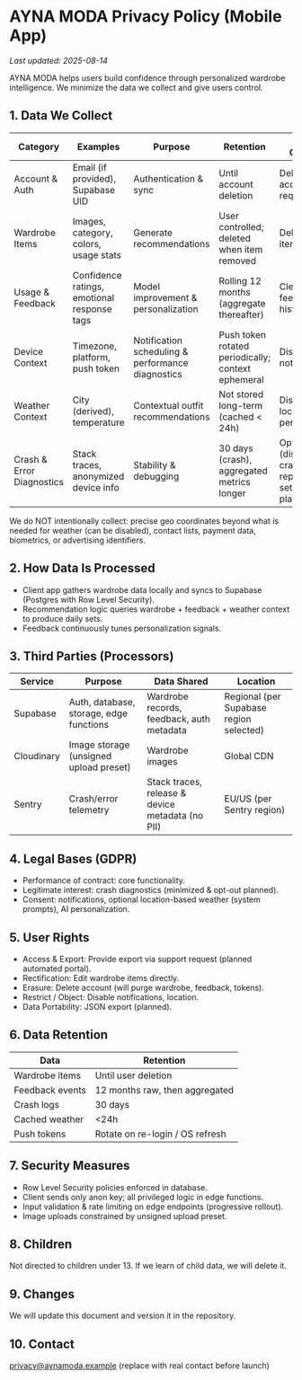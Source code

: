 # AYNA MODA Privacy Policy (Mobile App)
_Last updated: 2025-08-14_

AYNA MODA helps users build confidence through personalized wardrobe intelligence. We minimize the data we collect and give users control.

## 1. Data We Collect
| Category | Examples | Purpose | Retention | User Control |
|----------|----------|---------|-----------|--------------|
| Account & Auth | Email (if provided), Supabase UID | Authentication & sync | Until account deletion | Delete account request |
| Wardrobe Items | Images, category, colors, usage stats | Generate recommendations | User controlled; deleted when item removed | Delete / edit items |
| Usage & Feedback | Confidence ratings, emotional response tags | Model improvement & personalization | Rolling 12 months (aggregate thereafter) | Clear feedback history |
| Device Context | Timezone, platform, push token | Notification scheduling & performance diagnostics | Push token rotated periodically; context ephemeral | Disable notifications |
| Weather Context | City (derived), temperature | Contextual outfit recommendations | Not stored long-term (cached < 24h) | Disable location permission |
| Crash & Error Diagnostics | Stack traces, anonymized device info | Stability & debugging | 30 days (crash), aggregated metrics longer | Opt-out (disable crash reporting in settings, planned) |

We do NOT intentionally collect: precise geo coordinates beyond what is needed for weather (can be disabled), contact lists, payment data, biometrics, or advertising identifiers.

## 2. How Data Is Processed
- Client app gathers wardrobe data locally and syncs to Supabase (Postgres with Row Level Security).
- Recommendation logic queries wardrobe + feedback + weather context to produce daily sets.
- Feedback continuously tunes personalization signals.

## 3. Third Parties (Processors)
| Service | Purpose | Data Shared | Location |
|---------|---------|------------|----------|
| Supabase | Auth, database, storage, edge functions | Wardrobe records, feedback, auth metadata | Regional (per Supabase region selected) |
| Cloudinary | Image storage (unsigned upload preset) | Wardrobe images | Global CDN |
| Sentry | Crash/error telemetry | Stack traces, release & device metadata (no PII) | EU/US (per Sentry region) |

## 4. Legal Bases (GDPR)
- Performance of contract: core functionality.
- Legitimate interest: crash diagnostics (minimized & opt-out planned).
- Consent: notifications, optional location-based weather (system prompts), AI personalization.

## 5. User Rights
- Access & Export: Provide export via support request (planned automated portal).
- Rectification: Edit wardrobe items directly.
- Erasure: Delete account (will purge wardrobe, feedback, tokens).
- Restrict / Object: Disable notifications, location.
- Data Portability: JSON export (planned).

## 6. Data Retention
| Data | Retention |
|------|-----------|
| Wardrobe items | Until user deletion |
| Feedback events | 12 months raw, then aggregated |
| Crash logs | 30 days |
| Cached weather | <24h |
| Push tokens | Rotate on re-login / OS refresh |

## 7. Security Measures
- Row Level Security policies enforced in database.
- Client sends only anon key; all privileged logic in edge functions.
- Input validation & rate limiting on edge endpoints (progressive rollout).
- Image uploads constrained by unsigned upload preset.

## 8. Children
Not directed to children under 13. If we learn of child data, we will delete it.

## 9. Changes
We will update this document and version it in the repository.

## 10. Contact
privacy@aynamoda.example (replace with real contact before launch)
